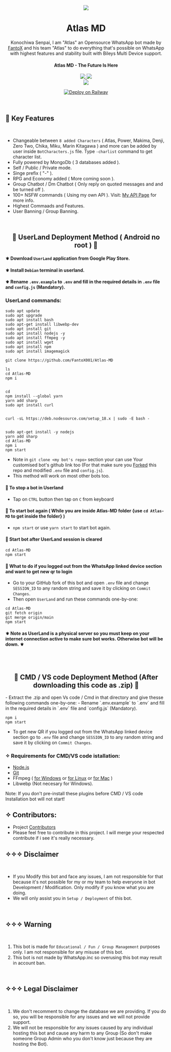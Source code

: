 <p align="center">
<a href="https://github.com/FantoX001/Atlas-MD">
    <img src="https://i.imgur.com/MClOeqe.jpeg">
  </a>

<h1 align="center"> Atlas MD
</h1>

<p align="center"> 
  Konochiwa Senpai, I am "Atlas" an Opensource WhatsApp bot made by <a href="https://github.com/FantoX001">FantoX</a> and his team "Atlas" to do everything that's possible on WhatsApp with highest features and stability built with Bileys Multi Device support.

<h4 align="center"> Atlas MD - The Future Is Here
</h4>

<p align="center">
  <a href="https://github.com/FantoX001/Atlas-MD/fork">
    <img src="https://img.shields.io/github/forks/FantoX001/Atlas-MD?label=Fork&style=social">
    
    
  <a href="https://github.com/FantoX001/Atlas-MD/stargazers">
    <img src="https://img.shields.io/github/stars/FantoX001/Atlas-MD?style=social">
  </a>

<br>

<a href="https://github.com/FantoX001/Atlas-MD">
    <img src="https://visitor-badge.glitch.me/badge?page_id=https://github.com/FantoX001/Atlas-MD.visitor-badge&left_text=Total%20People%20Visited">
  </a>
  
  
<p align="center">
    <!--[![Deploy on Railway](https://railway.app/button.svg)](https://railway.app/new/template/C_B2P7) -->
    <a href="https://railway.app/new/template/C_B2P7">
    <img src="https://railway.app/button.svg" alt="Deploy on Railway">
    </a>
</p>




<br>

## 🎀 Key Features

<br>

- Changeable between `8 added Characters` ( Atlas, Power, Makima, Denji, Zero Two, Chika, Miku, Marin Kitagawa ) and more can be added by user inside `BotCharacters.js` file. Type `-charlist` command to get character list.
- Fully powered by MongoDb ( 3 databases added ).
- Self / Public / Private mode.
- Singe prefix ( "-" ).
- RPG and Economy added ( More coming soon ).
- Group Chatbot / Dm Chatbot ( Only reply on quoted messages and and be turned off ).
- 100+ NSFW commands ( Using my own API ). Visit: [My API Page](https://fantox-api.vercel.app) for more info. 
- Highest Commaads and Features.
- User Banning / Group Banning.

<br>


<h2 align="center">🧩 UserLand Deployment Method ( Android no root ) 🧩
</h2>

#### ⚜️ Download `UserLand` application from Google Play Store.
#### ⚜️ Install `Debian` terminal in userland.
#### ⚜️ Rename `.env.example` to `.env` and fill in the required details in `.env` file and `config.js` (Mandatory).

</p>

### UserLand commands:


```
sudo apt update
sudo apt upgrade
sudo apt install bash
sudo apt-get install libwebp-dev
sudo apt install git
sudo apt install nodejs -y
sudo apt install ffmpeg -y
sudo apt install wget
sudo apt install npm
sudo apt install imagemagick

git clone https://github.com/FantoX001/Atlas-MD

ls
cd Atlas-MD
npm i


cd
npm install --global yarn
yarn add sharp
sudo apt install curl


curl -sL https://deb.nodesource.com/setup_18.x | sudo -E bash -


sudo apt-get install -y nodejs
yarn add sharp
cd Atlas-MD
npm i
npm start

``` 
- Note in `git clone <my bot's repo>` section your can use Your customised bot's github link too (For that make sure you [Forked](https://github.com/FantoX001/Atlas-MD/fork) this repo and modified `.env` file and `config.js`).
- This method will work on most other bots too.

#### 📌 To stop a bot in Userland
- Tap on `CTRL` button then tap on `C` from keyboard

#### 📌 To start bot again ( While you are inside Atlas-MD folder {use `cd Atlas-MD` to get inside the folder} )
- `npm start` or use `yarn start` to start bot again.


#### 📌 Start bot after UserLand session is cleared
```
cd Atlas-MD
npm start
```
#### 📌 What to do if you logged out from the WhatsApp linked device section and want to get new qr to login
- Go to your GitHub fork of this bot and open `.env` file and change `SESSION_ID` to any random string and save it by clicking on `Commit Changes`.
- Then open `UserLand` and run these commands one-by-one:

```
cd Atlas-MD
git fetch origin
git merge origin/main
npm start
```


#### ⚜️ Note as UserLand is a physical server so you must keep on your internet connection active to make sure bot works. Otherwise bot will be down. ⚜️
<br><br>


<h2 align="center">🧩 CMD  / VS code Deployment Method (After downloading this code as .zip) 🧩
</h2>
- Extract the .zip and open Vs code / Cmd in that directory and give thesse following commands one-by-one:
- Rename `.env.example` to `.env` and fill in the required details in `.env` file and `config.js` (Mandatory).

```
npm i
npm start
```

- To get new QR if you logged out from the WhatsApp linked device section go to `.env` file and change `SESSION_ID` to any random string and save it by clicking on `Commit Changes`.

### ✧ Requirements for CMD/VS code istallation:
- [Node.js](https://nodejs.org/en/download/)
- [Git](https://github.com/git-guides/install-git)
- FFmpeg ( [for Windows](https://www.geeksforgeeks.org/how-to-install-ffmpeg-on-windows/) or [for Linux](https://www.tecmint.com/install-ffmpeg-in-linux/) or [for Mac](https://ffmpeg.org/download.html) )
- Libwebp (Not necesary for Windows).

Note: If you don't pre-install these plugins before CMD / VS code Installation bot will not start!
</br> 

## ✧ Contributors:

- Project [Contributors](https://github.com/FantoX001/Miku-MD/graphs/contributors)
- Please feel free to contribute in this project. I will merge your respected contribute if i see it's really necessary.

## ✧✧✧ Disclaimer

<br>

- If you Modify this bot and face any issues, I am not responsible for that because it's not possible for my or my team to help everyone in bot Development / Modification. Only modify if you know what you are doing.
- We will only assist you in `Setup / Deployment` of this bot.

<br>


## ✧✧✧ Warning

<br>

1. This bot is made for `Educational / Fun / Group Management` purposes only. I am not responsible for any misuse of this bot.
2. This bot is not made by WhatsApp.inc so overusing this bot may result in account ban.

<br>

## ✧✧✧ Legal Disclaimer

<br>

1. We don't recomment to change the database we are providing. If you do so, you will be responsible for any issues and we will not provide support.
2. We will not be responsible for any issues caused by any individual hosting this bot and cause any harm to any Group (So don't make someone Group Admin who you don't know just because they are hosting the Bot).

<br>



